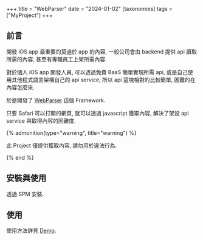 +++
title = "WebParser"
date = "2024-01-02"
[taxonomies]
tags = ["MyProject"]
+++

## 前言

開發 iOS app 最重要的莫過於 app 的內容, 一般公司會由 backend 提供 api 讀取所需的內容, 甚至有專職員工上架所需內容.

對於個人 iOS app 開發人員, 可以透過免費 BaaS 簡單實現所需 api, 或是自己使用其他程式語言架構自己的 api service, 所以 api 這塊相對的比較簡單, 困難的在內容怎麼來.

於是開發了 [WebParser](https://github.com/shinrenpan/WebParser) 這個 Framework.

只要 Safari 可以打開的網頁, 就可以透過 javascript 獲取內容, 解決了架設 api service 與取得內容的困難度.

{% admonition(type="warning", title="warning") %}

此 Project 僅提供獲取內容, 請勿用於違法行為.

{% end %}

## 安裝與使用

透過 SPM 安裝.

## 使用

使用方法詳見 [Demo](https://github.com/shinrenpan/webparser-demo).
